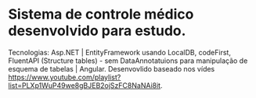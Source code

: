 # Sistema de controle médico desenvolvido para estudo.
Tecnologias: Asp.NET | EntityFramework usando LocalDB, codeFirst, FluentAPI (Structure tables) - sem DataAnnotatuions para manipulação de esquema de tabelas | Angular.
Desenvovlido baseado nos vídes https://www.youtube.com/playlist?list=PLXp1WuP49we8gBJEB2ojSzFC8NaNAi8it.
